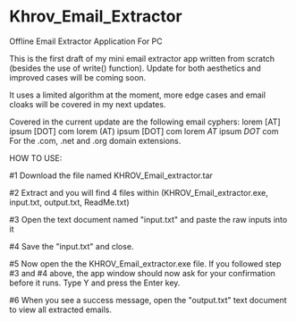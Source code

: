 # Khrov_Email_Extractor
Offline Email Extractor Application For PC

<!-- DISCLAIMER
By downloading this freeware, you're agreeing to be fully responsible for your actions. I shall not be held liable for any damages or legal matters that may arise upon yur use of this program. -->

This is the first draft of my mini email extractor app written from scratch (besides the use of write() function). Update for both aesthetics and improved cases will be coming soon.

It uses a limited algorithm at the moment, more edge cases and email cloaks will be covered in my next updates.

Covered in the current update are the following email cyphers:
lorem [AT] ipsum [DOT] com
lorem (AT) ipsum [DOT] com
lorem *AT* ipsum *DOT* com
For the .com, .net and .org domain extensions.


HOW TO USE:

#1 Download the file named KHROV_Email_extractor.tar

#2 Extract and you will find 4 files within (KHROV_Email_extractor.exe, input.txt, output.txt, ReadMe.txt) 

#3 Open the text document named "input.txt" and paste the raw inputs into it

#4 Save the "input.txt" and close.

#5 Now open the the KHROV_Email_extractor.exe file. If you followed step #3 and #4 above, the app window should now ask for your confirmation before it runs. Type Y and press the Enter key.

#6 When you see a success message, open the "output.txt" text document to view all extracted emails.


